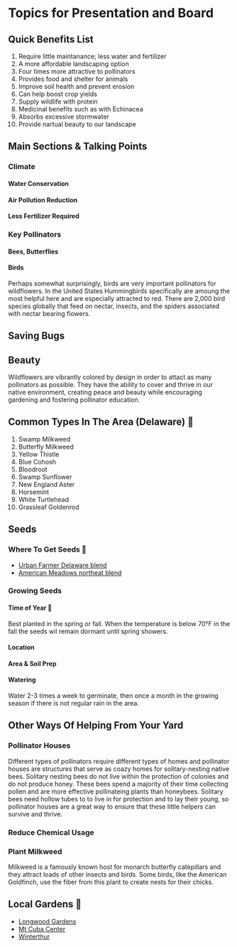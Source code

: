 # Topics for Presentation and Board

## Quick Benefits List 
1. Require little maintanance; less water and fertilizer
2. A more affordable landscaping option 
3. Four times more attractive to pollinators 
4. Provides food and shelter for animals
5. Improve soil health and prevent erosion 
6. Can help boost crop yields 
7. Supply wildlife with protein 
8. Medicinal benefits such as with Echinacea
9. Absorbs excessive stormwater 
10. Provide nartual beauty to our landscape 

## Main Sections & Talking Points 

### Climate 

#### Water Conservation 

#### Air Pollution Reduction 

#### Less Fertilizer Required 

### Key Pollinators

#### Bees, Butterflies 

#### Birds
Perhaps somewhat surprisingly, birds are very important pollinators for wildflowers. In the United States Hummingbirds specifically are amoung the most helpful here and are especially attracted to red. There are 2,000 bird species globally that feed on nectar, insects, and the spiders associated with nectar bearing flowers.

## Saving Bugs

## Beauty
Wildflowers are vibrantly colored by design in order to attact as many pollinators as possible. They have the ability to cover and thrive in our native environment, creating peace and beauty while encouraging gardening and fostering pollinator education. 

## Common Types In The Area (Delaware) 📍
1. Swamp Milkweed 
2. Butterfly Milkweed
3. Yellow Thistle 
4. Blue Cohosh 
5. Bloodroot 
6. Swamp Sunflower
7. New England Aster
8. Horsemint
9. White Turtlehead 
10. Grassleaf Goldenrod

## Seeds

### Where To Get Seeds 📍
  * [Urban Farmer Delaware blend](https://www.ufseeds.com/product/delaware-wildflower-seeds/) 
  * [American Meadows northeat blend](https://www.americanmeadows.com/northeast-pollinator-wildflower-seed-mix)

### Growing Seeds

#### Time of Year 📍
Best planted in the spring or fall. When the temperature is below 70°F in the fall the seeds wil remain dormant until spring showers. 

#### Location 

#### Area & Soil Prep 

#### Watering 
Water 2-3 times a week to germinate, then once a month in the growing season if there is not regular rain in the area. 

## Other Ways Of Helping From Your Yard

### Pollinator Houses 
Different types of pollinators require different types of homes and pollinator houses are structures that serve as coazy homes for solitary-nesting native bees. Solitary nesting bees do not live within the protection of colonies and do not produce honey. These bees spend a majority of their time collecting pollen and are more effective pollinateing plants than honeybees. Solitary bees need hollow tubes to to live in for protection and to lay their young, so pollinator houses are a great way to ensure that these little helpers can survive and thrive. 

### Reduce Chemical Usage 

### Plant Milkweed
Milkweed is a famously known host for monarch butterfly catepillars and they attract loads of other insects and birds. Some birds, like the American Goldfinch, use the fiber from this plant to create nests for their chicks. 

## Local Gardens 📍
* [Longwood Gardens](https://longwoodgardens.org/)
* [Mt Cuba Center](https://mtcubacenter.org/)
* [Winterthur](https://www.winterthur.org/)
